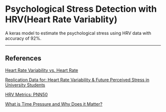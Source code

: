# Psychological Stress Detection with HRV(Heart Rate Variablity)
A keras model to estimate the psychological stress using HRV data with accuracy of 92%.



---
## References 

[Heart Rate Variability vs. Heart Rate](https://elitehrv.com/heart-rate-variability-vs-heart-rate)

[Replication Data for: Heart Rate Variability & Future Perceived Stress in University Students](https://dataverse.harvard.edu/dataset.xhtml?persistentId=doi:10.7910/DVN/JZBCHD)

[HRV Metrics: PNN50](https://help.elitehrv.com/article/344-hrv-metrics-pnn50)

[What is Time Pressure and Why Does it Matter?](https://www.towerdata.com/blog/what-is-time-pressure)




